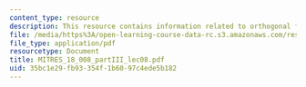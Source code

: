 ```yaml
---
content_type: resource
description: This resource contains information related to orthogonal functions.
file: /media/https%3A/open-learning-course-data-rc.s3.amazonaws.com/res-18-008-calculus-revisited-complex-variables-differential-equations-and-linear-algebra-fall-2011/35bc1e29fb93354f1b6097c4ede5b182_MITRES_18_008_partIII_lec08.pdf
file_type: application/pdf
resourcetype: Document
title: MITRES_18_008_partIII_lec08.pdf
uid: 35bc1e29-fb93-354f-1b60-97c4ede5b182
---
```

